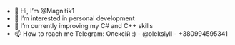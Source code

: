 - 👋 Hi, I’m @Magnitik1
- 👀 I’m interested in personal development
- 🌱 I’m currently improving my C# and C++ skills
- 📫 How to reach me Telegram: Олексій :)  -  @oleksiyll  -  +380994595341
